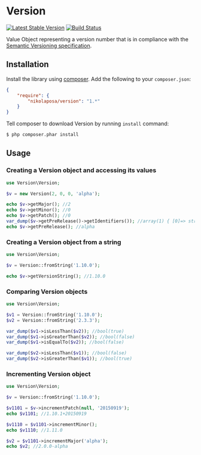 # Version

[![Latest Stable Version](https://poser.pugx.org/nikolaposa/version/v/stable)](https://packagist.org/packages/nikolaposa/version)
[![Build Status](https://travis-ci.org/nikolaposa/version.svg?branch=master)](https://travis-ci.org/nikolaposa/version)

Value Object representing a version number that is in compliance with the [Semantic Versioning specification][semver].

## Installation

Install the library using [composer](http://getcomposer.org/). Add the following to your `composer.json`:

```json
{
    "require": {
        "nikolaposa/version": "1.*"
    }
}
```

Tell composer to download Version by running `install` command:

```bash
$ php composer.phar install
```

## Usage

### Creating a Version object and accessing its values

```php
use Version\Version;

$v = new Version(2, 0, 0, 'alpha');

echo $v->getMajor(); //2
echo $v->getMinor(); //0
echo $v->getPatch(); //0
var_dump($v->getPreRelease()->getIdentifiers()); //array(1) { [0]=> string(1) "alpha" }
echo $v->getPreRelease(); //alpha

```

### Creating a Version object from a string

```php
use Version\Version;

$v = Version::fromString('1.10.0');

echo $v->getVersionString(); //1.10.0

```

### Comparing Version objects

```php
use Version\Version;

$v1 = Version::fromString('1.10.0');
$v2 = Version::fromString('2.3.3');

var_dump($v1->isLessThan($v2)); //bool(true)
var_dump($v1->isGreaterThan($v2)); //bool(false)
var_dump($v1->isEqualTo($v2)); //bool(false)

var_dump($v2->isLessThan($v1)); //bool(false)
var_dump($v2->isGreaterThan($v1)); //bool(true)

```

### Incrementing Version object

```php
use Version\Version;

$v = Version::fromString('1.10.0');

$v1101 = $v->incrementPatch(null, '20150919');
echo $v1101; //1.10.1+20150919

$v1110 = $v1101->incrementMinor();
echo $v1110; //1.11.0

$v2 = $v1101->incrementMajor('alpha');
echo $v2; //2.0.0-alpha

```

[semver]: http://semver.org/
